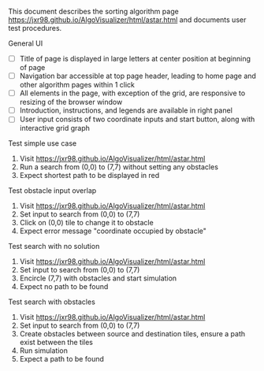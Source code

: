 This document describes the sorting algorithm page https://jxr98.github.io/AlgoVisualizer/html/astar.html and documents user test procedures.

General UI
- [ ] Title of page is displayed in large letters at center position at beginning of page
- [ ] Navigation bar accessible at top page header, leading to home page and other algorithm pages within 1 click
- [ ] All elements in the page, with exception of the grid, are responsive to resizing of the browser window
- [ ] Introduction, instructions, and legends are available in right panel
- [ ] User input consists of two coordinate inputs and start button, along with interactive grid graph

Test simple use case
1. Visit https://jxr98.github.io/AlgoVisualizer/html/astar.html
2. Run a search from (0,0) to (7,7) without setting any obstacles
3. Expect shortest path to be displayed in red

Test obstacle input overlap
1. Visit https://jxr98.github.io/AlgoVisualizer/html/astar.html
2. Set input to search from (0,0) to (7,7)
3. Click on (0,0) tile to change it to obstacle
4. Expect error message "coordinate occupied by obstacle"

Test search with no solution
1. Visit https://jxr98.github.io/AlgoVisualizer/html/astar.html
2. Set input to search from (0,0) to (7,7)
3. Encircle (7,7) with obstacles and start simulation
4. Expect no path to be found

Test search with obstacles
1. Visit https://jxr98.github.io/AlgoVisualizer/html/astar.html
2. Set input to search from (0,0) to (7,7)
3. Create obstacles between source and destination tiles, ensure a path exist between the tiles
4. Run simulation
5. Expect a path to be found